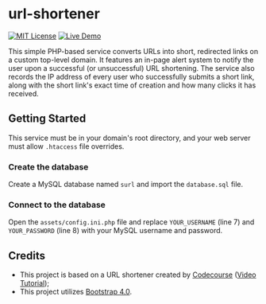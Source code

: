 # url-shortener 
[![MIT License](https://img.shields.io/badge/license-MIT-blue.svg "MIT License")](https://github.com/seb646/url-shortener/blob/master/LICENSE.md) [![Live Demo](https://img.shields.io/badge/demo-live-brightgreen.svg "MIT License")](https://seb646.com/surl/)

This simple PHP-based service converts URLs into short, redirected links on a custom top-level domain. It features an in-page alert system to notify the user upon a successful (or unsuccessful) URL shortening. The service also records the IP address of every user who successfully submits a short link, along with the short link's exact time of creation and how many clicks it has received.


## Getting Started
This service must be in your domain's root directory, and your web server must allow `.htaccess` file overrides. 

### Create the database
Create a MySQL database named `surl` and import the `database.sql` file. 

### Connect to the database
Open the `assets/config.ini.php` file and replace `YOUR_USERNAME` (line 7) and `YOUR_PASSWORD` (line 8) with your MySQL username and password.


## Credits
- This project is based on a URL shortener created by [Codecourse](https://www.youtube.com/channel/UCpOIUW62tnJTtpWFABxWZ8g) ([Video Tutorial](https://www.youtube.com/watch?v=QN2VXBNujRs));
- This project utilizes [Bootstrap 4.0](https://getbootstrap.com).
